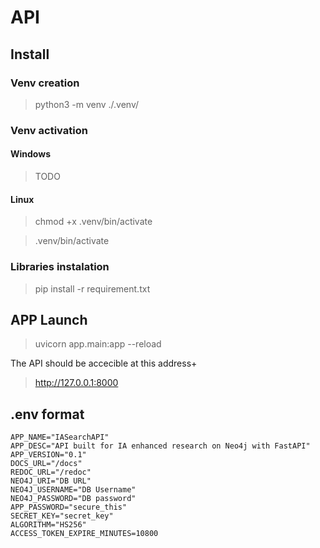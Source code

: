 
# API

## Install

### Venv creation

>  python3 -m venv ./.venv/

### Venv activation

#### Windows

> TODO

#### Linux

> chmod +x .venv/bin/activate

> .venv/bin/activate

### Libraries instalation

> pip install -r requirement.txt

## APP Launch

> uvicorn app.main:app --reload

The API should be accecible at this address+

>  http://127.0.0.1:8000

## .env format

``` shell
APP_NAME="IASearchAPI"
APP_DESC="API built for IA enhanced research on Neo4j with FastAPI"
APP_VERSION="0.1"
DOCS_URL="/docs"
REDOC_URL="/redoc"
NEO4J_URI="DB URL"
NEO4J_USERNAME="DB Username"
NEO4J_PASSWORD="DB password"
APP_PASSWORD="secure_this"
SECRET_KEY="secret_key"
ALGORITHM="HS256"
ACCESS_TOKEN_EXPIRE_MINUTES=10800
```
